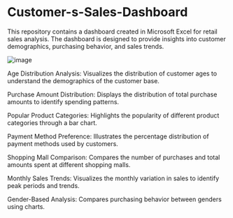 # Customer-s-Sales-Dashboard
This repository contains a dashboard created in Microsoft Excel for retail sales analysis. The dashboard is designed to provide insights into customer demographics, purchasing behavior, and sales trends.

![image](https://images.pexels.com/photos/1628026/pexels-photo-1628026.jpeg?auto=compress&cs=tinysrgb&w=600)



Age Distribution Analysis: Visualizes the distribution of customer ages to understand the demographics of the customer base.

Purchase Amount Distribution: Displays the distribution of total purchase amounts to identify spending patterns.

Popular Product Categories: Highlights the popularity of different product categories through a bar chart.

Payment Method Preference: Illustrates the percentage distribution of payment methods used by customers.

Shopping Mall Comparison: Compares the number of purchases and total amounts spent at different shopping malls.

Monthly Sales Trends: Visualizes the monthly variation in sales to identify peak periods and trends.

Gender-Based Analysis: Compares purchasing behavior between genders using charts.
